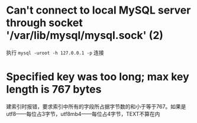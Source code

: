 #  Can't connect to local MySQL server through socket '/var/lib/mysql/mysql.sock' (2)
执行 `mysql -uroot -h 127.0.0.1 -p` 连接

# Specified key was too long; max key length is 767 bytes
建索引时报错，要求索引中所有的字段所占据字节数的和小于等于767。如果是utf8——每位占3字节，utf8mb4——每位占4字节，TEXT不算在内
                      